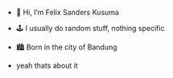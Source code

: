 - 👋 Hi, I’m Felix Sanders Kusuma
- 🕹️ I usually do random stuff, nothing specific
- 🏙️ Born in the city of Bandung


- yeah thats about it

<!---
FelixSanders/FelixSanders is a ✨ special ✨ repository because its `README.md` (this file) appears on your GitHub profile.
You can click the Preview link to take a look at your changes.
--->
